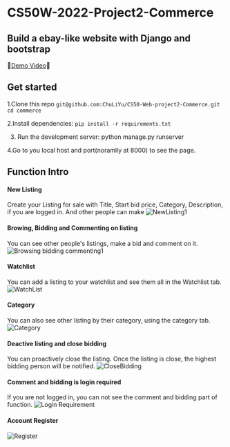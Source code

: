 # CS50W-2022-Project2-Commerce
## Build a ebay-like website with Django and bootstrap


🎥[Demo Video](https://youtu.be/ajK_um270kk)🎥

## Get started

1.Clone this repo
`
git@github.com:ChuLiYu/CS50-Web-project2-Commerce.git
cd commerce 
`

2.Install dependencies:
`
pip install -r requirements.txt
`

3. Run the development server:
python manage.py runserver

4.Go to you local host and port(noramlly at 8000) to see the page.


## Function Intro

#### New Listing
Create your Listing for sale with Title, Start bid price, Category, Description, if you are logged in. 
And other people can make
![NewListing1](https://user-images.githubusercontent.com/32170898/208420594-e380eba3-b97b-4407-b48b-ffe034658738.gif)


#### Browing, Bidding and Commenting on listing
You can see other people's listings, make a bid and comment on it. 
![Browsing bidding commenting1](https://user-images.githubusercontent.com/32170898/208420617-5450e1c3-281f-4ad6-bf0b-8e44d1b9dcfb.gif)


#### Watchlist
You can add a listing to your watchlist and see them all in the Watchlist tab.
![WatchList](https://user-images.githubusercontent.com/32170898/208420640-251d08b9-936e-484e-927d-9714b2fd8fb3.gif)

#### Category
You can also see other listing by their category, using the category tab.
![Category](https://user-images.githubusercontent.com/32170898/208420684-3b6537b1-0c2b-4376-a3fd-9ddd4e5618da.gif)


#### Deactive listing and close bidding
You can proactively close the listing. Once the listing is close, the highest bidding person will be notified.
![CloseBidding](https://user-images.githubusercontent.com/32170898/208420718-c82f4fa5-d537-4476-b2fc-a724fb55f2b9.gif)


#### Comment and bidding is login required
If you are not logged in, you can not see the comment and bidding part of function.
![Login Requirement](https://user-images.githubusercontent.com/32170898/208420743-019d3eec-e506-4a51-a8ca-81d39d9fbac2.gif)


#### Account Register
![Register](https://user-images.githubusercontent.com/32170898/208420772-29b165eb-50c5-409a-b504-5f35cf175b9d.gif)

